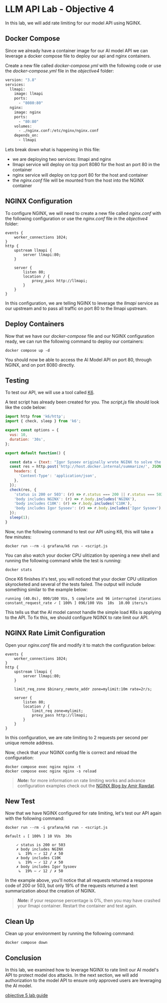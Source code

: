 # LLM API Lab - Objective 4

In this lab, we will add rate limiting for our model API using NGINX.

## Docker Compose

Since we already have a container image for our AI model API we can leverage a docker compose file to deploy our api and nginx containers. 

Create a new file called _docker-compose.yml_ with the following code or use the _docker-compose.yml_ file in the _objective4_ folder:

```dockerfile
version: "3.8"
services:
  llmapi:
    image: llmapi
    ports:
      - "8080:80"
  nginx:
    image: nginx
    ports:
      - "80:80"
    volumes:
      - ./nginx.conf:/etc/nginx/nginx.conf
    depends_on:
      - llmapi
```

Lets break down what is happening in this file:

- we are deploying two services: llmapi and nginx
- llmapi service will deploy on tcp port 8080 for the host an port 80 in the container
- nginx service will deploy on tcp port 80 for the host and container
- the _nginx.conf_ file will be mounted from the host into the NGINX container

## NGINX Configuration

To configure NGINX, we will need to create a new file called _nginx.conf_ with the following configuration or use the _nginx.conf_ file in the _objective4_ folder:

```nginx
events {
    worker_connections 1024;
}
http {
    upstream llmapi {
        server llmapi:80;
    }

    server {
        listen 80;
        location / {
            proxy_pass http://llmapi;
        }
    }
}
```

In this configuration, we are telling NGINX to leverage the _llmapi_ service as our upstream and to pass all traffic on port 80 to the llmapi upstream.

## Deploy Containers

Now that we have our _docker-compose_ file and our NGINX configuration ready, we can run the following command to deploy our containers:

```shell
docker compose up -d
```

You should now be able to access the AI Model API on port 80, through NGINX, and on port 8080 directly.

## Testing

To test our API, we will use a tool called [K6](https://k6.io/docs/get-started/running-k6/).

A test script has already been created for you. The _script.js_ file should look like the code below:

```javascript
import http from 'k6/http';
import { check, sleep } from 'k6';

export const options = {
  vus: 10,
  duration: '30s',
};

export default function() {

  const data = {text: "Igor Sysoev originally wrote NGINX to solve the C10K problem, a term coined in 1999 to describe the difficulty that existing web servers experienced in handling large numbers (the 10K) of concurrent connections (the C). With its event‑driven, asynchronous architecture, NGINX revolutionized how servers operate in high‑performance contexts and became the fastest web server available. After open sourcing the project in 2004 and watching its use grow exponentially, Sysoev co‑founded NGINX, Inc. to support continued development of NGINX and to market NGINX Plus as a commercial product with additional features designed for enterprise customers. NGINX, Inc. became part of F5, Inc. in 2019. Today, NGINX and NGINX Plus can handle hundreds of thousands of concurrent connections, and power more of the Internet’s busiest sites than any other server."}
  const res = http.post('http://host.docker.internal/summarize/', JSON.stringify(data), {
    headers: {
      'Content-Type': 'application/json',
    },
  });
  check(res, {
    'status is 200 or 503': (r) => r.status === 200 || r.status === 503,
    'body includes NGINX': (r) => r.body.includes('NGINX'),
    'body includes C10K': (r) => r.body.includes('C10K'),
    'body includes Igor Sysoev': (r) => r.body.includes('Igor Sysoev'),
  });
  sleep(1);
}

```

Now, run the following command to test our API using K6, this will take a few minutes:

```shell
docker run --rm -i grafana/k6 run - <script.js
```

You can also watch your docker CPU ulitization by opening a new shell and running the following command while the test is running:

```shell
docker stats
```

Once K6 finishes it's test, you will noticed that your docker CPU utilization skyrocketed and several of the tests failed.  The output will include something similar to the example below:

```shell
running (40.0s), 000/100 VUs, 5 complete and 96 interrupted iterations
constant_request_rate ✓ [ 100% ] 096/100 VUs  10s  10.00 iters/s
```

This tells us that the AI model cannot handle the simple load K6s is applying to the API.  To fix this, we should configure NGINX to rate limit our API.

## NGINX Rate Limit Configuration

Open your _nginx.conf_ file and modify it to match the configuration below:

```nginx
events {
    worker_connections 1024;
}
http {
    upstream llmapi {
        server llmapi:80;
    }

    limit_req_zone $binary_remote_addr zone=mylimit:10m rate=2r/s;

    server {
        listen 80;
        location / {
            limit_req zone=mylimit;
            proxy_pass http://llmapi;
        }
    }
}
```

In this configuration, we are rate limiting to 2 requests per second per unique remote address.

Now, check that your NGINX config file is correct and reload the configuration:

```shell
docker compose exec nginx nginx -t
docker compose exec nginx nginx -s reload
```

> _**Note:**_ for more information on rate limiting works and advance configuration examples check out the [NGINX Blog by Amir Rawdat](https://www.nginx.com/blog/rate-limiting-nginx/).

## New Test

Now that we have NGINX configured for rate limiting, let's test our API again with the following command:

```shell
docker run --rm -i grafana/k6 run - <script.js
```

```shell
default ↓ [ 100% ] 10 VUs  30s

     ✓ status is 200 or 503
     ✗ body includes NGINX
      ↳  19% — ✓ 12 / ✗ 50
     ✗ body includes C10K
      ↳  19% — ✓ 12 / ✗ 50
     ✗ body includes Igor Sysoev
      ↳  19% — ✓ 12 / ✗ 50
```

In the example above, you'll notice that all requests returned a response code of 200 or 503, but only 19% of the requests returned a text summarization about the creation of NGINX. 

> _**Note:**_ if your response percentage is 0%, then you may have crashed your llmapi container.  Restart the container and test again.

## Clean Up

Clean up your environment by running the following command:

```shell
docker compose down
```

## Conclusion

In this lab, we examined how to leverage NGINX to rate limit our AI model's API to protect model dos attacks.  In the next section, we will add authorization to the model API to ensure only approved users are leveraging the AI model.

[objective 5 lab guide](../objective5/README.md)